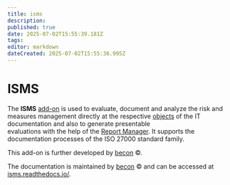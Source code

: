 ```yaml
---
title: isms
description: 
published: true
date: 2025-07-02T15:55:39.181Z
tags: 
editor: markdown
dateCreated: 2025-07-02T15:55:36.995Z
---
```


# ISMS

The **ISMS** [add-on](../index.md) is used to evaluate, document and analyze the risk and measures management directly at the respective [objects](../basics/structure-of-the-it-documentation.md) of the IT documentation and also to generate presentable  
evaluations with the help of the [Report Manager](../evaluation/report-manager.md). It supports the documentation processes of the ISO 27000 standard family.

This add-on is further developed by [becon](https://viva2.readthedocs.io/de/latest/LICENSE.html) ©.

The documentation is maintained by [becon](https://viva2.readthedocs.io/de/latest/LICENSE.html) © and can be accessed at [isms.readthedocs.io/](http://isms.readthedocs.io/).